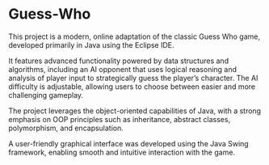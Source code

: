# Guess-Who
This project is a modern, online adaptation of the classic Guess Who game, developed primarily in Java using the Eclipse IDE.

It features advanced functionality powered by data structures and algorithms, including an AI opponent that uses logical reasoning and analysis of player input to strategically guess the player’s character. The AI difficulty is adjustable, allowing users to choose between easier and more challenging gameplay.

The project leverages the object-oriented capabilities of Java, with a strong emphasis on OOP principles such as inheritance, abstract classes, polymorphism, and encapsulation.

A user-friendly graphical interface was developed using the Java Swing framework, enabling smooth and intuitive interaction with the game.
